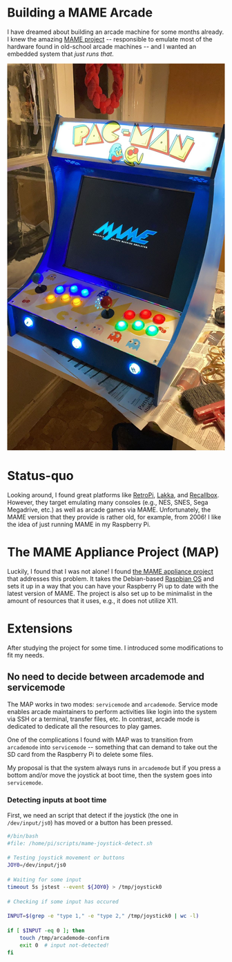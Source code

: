 # Building a MAME Arcade

I have dreamed about building an arcade machine for some months already. I knew
the amazing [MAME project](https://www.mamedev.org/) -- responsible to emulate
most of the hardware found in old-school arcade machines -- and I wanted an
embedded system that *just runs that*.

![ MAME Appliance Project !](https://raw.githubusercontent.com/alejandrorusso/mamearcade/main/map.jpeg)

# Status-quo
Looking around, I found great platforms like
[RetroPi](https://retropie.org.uk/), [Lakka](https://www.lakka.tv/), and
[Recallbox](https://www.recalbox.com/). However, they target emulating many
consoles (e.g., NES, SNES, Sega Megadrive, etc.) as well as arcade games via
MAME. Unfortunately, the MAME version that they provide is rather old, for
example, from 2006! I like the idea of just running MAME in my Raspberry Pi.

# The MAME Appliance Project (MAP)
Luckily, I found that I was not alone! I found [the MAME appliance
project](https://gist-github-com.translate.goog/sonicprod/f5a7bb10fb9ed1cc5124766831e120c4?_x_tr_sl=fr&_x_tr_tl=en&_x_tr_hl=fr)
that addresses this problem. It takes the Debian-based [Raspbian
OS](https://www.raspbian.org/) and sets it up in a way that you can have your
Raspberry Pi up to date with the latest version of MAME. The project is also set
up to be minimalist in the amount of resources that it uses, e.g., it does not
utilize X11.

# Extensions

After studying the project for some time. I introduced some modifications to fit
my needs.

## No need to decide between arcademode and servicemode

The MAP works in two modes: `servicemode` and `arcademode`. Service mode enables
arcade maintainers to perform activities like login into the system via SSH or a
terminal, transfer files, etc. In contrast, arcade mode is dedicated to dedicate
all the resources to play games.

One of the complications I found with MAP was to transition from `arcademode`
into `servicemode` -- something that can demand to take out the SD card from the
Raspberry Pi to delete some files.

My proposal is that the system always runs in `arcademode` but if you press a
bottom and/or move the joystick at boot time, then the system goes into
`servicemode`.

### Detecting inputs at boot time

First, we need an script that detect if the joystick (the one in
`/dev/input/js0`) has moved or a button has been pressed.

```bash
#/bin/bash
#file: /home/pi/scripts/mame-joystick-detect.sh

# Testing joystick movement or buttons
JOY0=/dev/input/js0

# Waiting for some input
timeout 5s jstest --event ${JOY0} > /tmp/joystick0

# Checking if some input has occured

INPUT=$(grep -e "type 1," -e "type 2," /tmp/joystick0 | wc -l)

if [ $INPUT -eq 0 ]; then
	touch /tmp/arcademode-confirm
	exit 0  # input not-detected!
fi
```
